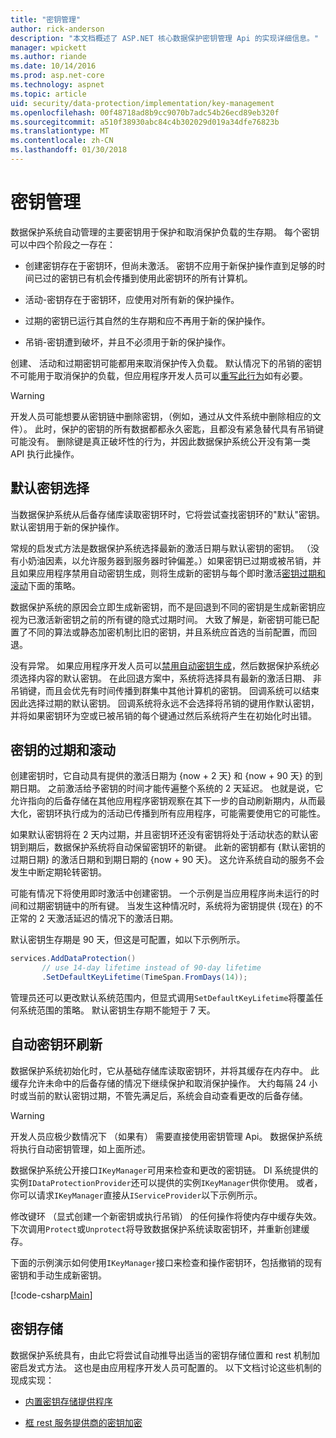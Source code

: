 ```yaml
---
title: "密钥管理"
author: rick-anderson
description: "本文档概述了 ASP.NET 核心数据保护密钥管理 Api 的实现详细信息。"
manager: wpickett
ms.author: riande
ms.date: 10/14/2016
ms.prod: asp.net-core
ms.technology: aspnet
ms.topic: article
uid: security/data-protection/implementation/key-management
ms.openlocfilehash: 00f48718ad8b9cc9070b7adc54b26ecd89eb320f
ms.sourcegitcommit: a510f38930abc84c4b302029d019a34dfe76823b
ms.translationtype: MT
ms.contentlocale: zh-CN
ms.lasthandoff: 01/30/2018
---
```

# <a name="key-management"></a>密钥管理

<a name="data-protection-implementation-key-management"></a>

数据保护系统自动管理的主要密钥用于保护和取消保护负载的生存期。 每个密钥可以中四个阶段之一存在：

* 创建密钥存在于密钥环，但尚未激活。 密钥不应用于新保护操作直到足够的时间已过的密钥已有机会传播到使用此密钥环的所有计算机。

* 活动-密钥存在于密钥环，应使用对所有新的保护操作。

* 过期的密钥已运行其自然的生存期和应不再用于新的保护操作。

* 吊销-密钥遭到破坏，并且不必须用于新的保护操作。

创建、 活动和过期密钥可能都用来取消保护传入负载。 默认情况下的吊销的密钥不可能用于取消保护的负载，但应用程序开发人员可以[重写此行为](../consumer-apis/dangerous-unprotect.md#data-protection-consumer-apis-dangerous-unprotect)如有必要。

>[!WARNING]
> 开发人员可能想要从密钥链中删除密钥，（例如，通过从文件系统中删除相应的文件）。 此时，保护的密钥的所有数据都都永久密匙，且都没有紧急替代具有吊销键可能没有。 删除键是真正破坏性的行为，并因此数据保护系统公开没有第一类 API 执行此操作。

## <a name="default-key-selection"></a>默认密钥选择

当数据保护系统从后备存储库读取密钥环时，它将尝试查找密钥环的"默认"密钥。 默认密钥用于新的保护操作。

常规的启发式方法是数据保护系统选择最新的激活日期与默认密钥的密钥。 （没有小奶油因素，以允许服务器到服务器时钟偏差。）如果密钥已过期或被吊销，并且如果应用程序禁用自动密钥生成，则将生成新的密钥与每个即时激活[密钥过期和滚动](xref:security/data-protection/implementation/key-management#data-protection-implementation-key-management-expiration)下面的策略。

数据保护系统的原因会立即生成新密钥，而不是回退到不同的密钥是生成新密钥应视为已激活新密钥之前的所有键的隐式过期时间。 大致了解是，新密钥可能已配置了不同的算法或静态加密机制比旧的密钥，并且系统应首选的当前配置，而回退。

没有异常。 如果应用程序开发人员可以[禁用自动密钥生成](xref:security/data-protection/configuration/overview#disableautomatickeygeneration)，然后数据保护系统必须选择内容的默认密钥。 在此回退方案中，系统将选择具有最新的激活日期、 非吊销键，而且会优先有时间传播到群集中其他计算机的密钥。 回调系统可以结束因此选择过期的默认密钥。 回调系统将永远不会选择将吊销的键用作默认密钥，并将如果密钥环为空或已被吊销的每个键通过然后系统将产生在初始化时出错。

<a name="data-protection-implementation-key-management-expiration"></a>

## <a name="key-expiration-and-rolling"></a>密钥的过期和滚动

创建密钥时，它自动具有提供的激活日期为 {now + 2 天} 和 {now + 90 天} 的到期日期。 之前激活给予密钥的时间才能传遍整个系统的 2 天延迟。 也就是说，它允许指向的后备存储在其他应用程序密钥观察在其下一步的自动刷新期内，从而最大化，密钥环执行成为的活动已传播到所有应用程序，可能需要使用它的可能性。

如果默认密钥将在 2 天内过期，并且密钥环还没有密钥将处于活动状态的默认密钥到期后，数据保护系统将自动保留密钥环的新键。 此新的密钥都有 {默认密钥的过期日期} 的激活日期和到期日期的 {now + 90 天}。 这允许系统自动的服务不会发生中断定期轮转密钥。

可能有情况下将使用即时激活中创建密钥。 一个示例是当应用程序尚未运行的时间和过期密钥链中的所有键。 当发生这种情况时，系统将为密钥提供 {现在} 的不正常的 2 天激活延迟的情况下的激活日期。

默认密钥生存期是 90 天，但这是可配置，如以下示例所示。

```csharp
services.AddDataProtection()
       // use 14-day lifetime instead of 90-day lifetime
       .SetDefaultKeyLifetime(TimeSpan.FromDays(14));
```

管理员还可以更改默认系统范围内，但显式调用`SetDefaultKeyLifetime`将覆盖任何系统范围的策略。 默认密钥生存期不能短于 7 天。

## <a name="automatic-key-ring-refresh"></a>自动密钥环刷新

数据保护系统初始化时，它从基础存储库读取密钥环，并将其缓存在内存中。 此缓存允许未命中的后备存储的情况下继续保护和取消保护操作。 大约每隔 24 小时或当前的默认密钥过期，不管先满足后，系统会自动查看更改的后备存储。

>[!WARNING]
> 开发人员应极少数情况下 （如果有） 需要直接使用密钥管理 Api。 数据保护系统将执行自动密钥管理，如上面所述。

数据保护系统公开接口`IKeyManager`可用来检查和更改的密钥链。 DI 系统提供的实例`IDataProtectionProvider`还可以提供的实例`IKeyManager`供你使用。 或者，你可以请求`IKeyManager`直接从`IServiceProvider`以下示例所示。

修改键环 （显式创建一个新密钥或执行吊销） 的任何操作将使内存中缓存失效。 下次调用`Protect`或`Unprotect`将导致数据保护系统读取密钥环，并重新创建缓存。

下面的示例演示如何使用`IKeyManager`接口来检查和操作密钥环，包括撤销的现有密钥和手动生成新密钥。

[!code-csharp[Main](key-management/samples/key-management.cs)]

## <a name="key-storage"></a>密钥存储

数据保护系统具有，由此它将尝试自动推导出适当的密钥存储位置和 rest 机制加密启发式方法。 这也是由应用程序开发人员可配置的。 以下文档讨论这些机制的现成实现：

* [内置密钥存储提供程序](key-storage-providers.md#data-protection-implementation-key-storage-providers)

* [框 rest 服务提供商的密钥加密](key-encryption-at-rest.md#data-protection-implementation-key-encryption-at-rest-providers)
